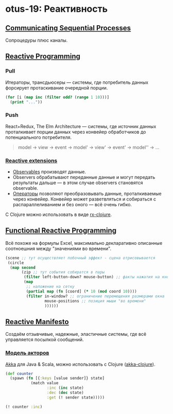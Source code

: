 # otus-19:  Реактивность

## [Communicating Sequential Processes](https://en.wikipedia.org/wiki/Communicating_sequential_processes)

Сопроцедуры плюс каналы.


## [Reactive Programming](https://en.wikipedia.org/wiki/Reactive_programming)


### Pull

Итераторы, трансдьюсеры — системы, где потребитель данных форсирует протаскивание очередной порции.

```clojure
(for [i (map inc (filter odd? (range 1 10)))]
  (print "..."))
```


### Push

React+Redux, The Elm Architecture — системы, где источник данных проталкивает порции данных через конвейер обработчиков до потенциального потребителя.

> model -> view -> event -> model' -> view' -> event' -> model'' -> ...


### [Reactive extensions](https://reactivex.io)

-   [Observables](https://reactivex.io/documentation/observable.html) производят данные.
-   Observers обрабатывают переданные данные и могут передать результаты дальше — в этом случае observers становятся observable.
-   [Операторы](https://reactivex.io/documentation/operators.html) позволяют преобразовывать данные, проталкиваемые через конвейер. Конвейер может разветвляться и собираться с распараллеливанием и без оного — всё очень гибко.

С Clojure можно использовать в виде [rx-clojure](https://github.com/Vikasg7/rx-clojure/).


## [Functional Reactive Programming](https://reactivex.io/documentation/operators.html)

Всё похоже на формулы Excel, максимально декларативно описанные соотноешния между "значениями во времени".

```clojure
(scene ;; тут осуществляет побочный эффект - сцена отрисовывается
 (circle
  (map second
       (zip ;; тут события собиратся в пары
        (filter left-button-down? mouse-button) ;; факты нажатия на кнопку мыши
        (map
         ;; наложение на сетку
         (partial map (fn [coord] (* 10 (mod coord 10))))
         (filter in-window? ;; ограничение перемещения размерами окна
                 mouse-positions ;; позиция мыши "во времени"
                 ))))))
```


## [Reactive Manifesto](https://www.reactivemanifesto.org)

Создаём отзывчивые, надежные, эластичные системы, где всё управляется посылкой сообщений.


### [Модель акторов](https://en.wikipedia.org/wiki/Actor_model)

[Akka](https://akka.io) для Java & Scala, можно использовать с Clojure ([akka-clojure](https://github.com/setrar/akka-clojure)).

```clojure
(def counter
  (spawn (fn [{:keys [value sender]} state]
           (match value
                  :inc (inc state)
                  :dec (dec state)
                  :get (! sender state)))))

(! counter :inc)
```

